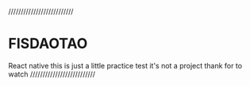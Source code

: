//////////////////////////

# FISDAOTAO
React native
this is just a little practice test it's not a project
thank for to watch 
//////////////////////////
